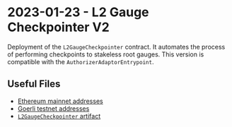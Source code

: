 # 2023-01-23 - L2 Gauge Checkpointer V2

Deployment of the `L2GaugeCheckpointer` contract. It automates the process of performing checkpoints to stakeless root gauges.
This version is compatible with the `AuthorizerAdaptorEntrypoint`.

## Useful Files

- [Ethereum mainnet addresses](./output/mainnet.json)
- [Goerli testnet addresses](./output/goerli.json)
- [`L2GaugeCheckpointer` artifact](./artifact/L2GaugeCheckpointer.json)
